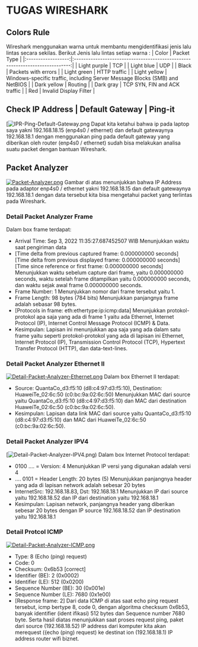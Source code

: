 # TUGAS WIRESHARK
## Colors Rule
Wireshark menggunakan warna untuk membantu mengidentifikasi jenis lalu lintas secara sekilas. 
Berikut Jenis lalu lintas setiap warna : 
| Color | Packet Type |
|:------------------:|:----------------------------------------------------------------------------:|
| Light purple | TCP |
| Light blue | UDP |
| Black | Packets with errors |
| Light green | HTTP traffic |
| Light yellow | Windows-specific traffic, including Server Message Blocks (SMB) and NetBIOS |
| Dark yellow | Routing |
| Dark gray | TCP SYN, FIN and ACK traffic |
| Red | Invalid Display Filter |

## Check IP Address | Default Gateway | Ping-it
[![IPR-Ping-Default-Gateway.png](https://i.postimg.cc/kXD4BbfL/Screenshot-2022-09-06-123004.png)
Dapat kita ketahui bahwa ip pada laptop saya yakni 192.168.18.15 (enp4s0 / ethernet) dan default gatewaynya 192.168.18.1 dengan menggunakan ping pada default gateway yang diberikan oleh router (enp4s0 / ethernet) sudah bisa melakukan analisa suatu packet dengan bantuan Wireshark.

## Packet Analyzer
[![Packet-Analyzer.png](https://i.postimg.cc/GhVybTvj/Packet-Analyzer.png)](https://postimg.cc/CzC1N1PZ)
Gambar di atas menunjukkan bahwa IP Address pada adaptor enp4s0 / ethernet yakni 192.168.18.15 dan default gatewaynya 192.168.18.1 dengan data tersebut kita bisa mengetahui packet yang terlintas pada Wireshark.

### Detail Packet Analyzer Frame

Dalam box frame terdapat:
- Arrival Time: Sep  3, 2022 11:35:27.687452507 WIB
Menunjukkan waktu saat pengiriman data
- [Time delta from previous captured frame: 0.000000000 seconds]
[Time delta from previous displayed frame: 0.000000000 seconds]
[Time since reference or first frame: 0.000000000 seconds]
Menunjukkan waktu sebelum capture dari frame, yaitu 0.000000000 seconds, waktu setelah frame ditampilkan yaitu 0.000000000 seconds, dan waktu sejak awal frame 0.000000000 seconds.
- Frame Number: 1
Menunjukkan nomor dari frame tersebut yaitu 1.
- Frame Length: 98 bytes (784 bits)
Menunjukkan panjangnya frame adalah sebasar 98 bytes.
- [Protocols in frame: eth:ethertype:ip:icmp:data]
Menunjukkan protokol-protokol apa saja yang ada di frame 1 yaitu
ada Ethernet, Internet Protocol (IP), Internet Control Message Protocol
(ICMP) & Data.
- Kesimpulan:
Lapisan ini menunjukkan apa saja yang ada dalam satu frame yaitu seperti protokol-protokol yang ada di lapisan ini Ethernet, Internet Protocol (IP), Transmission Control Protocol (TCP), Hypertext Transfer Protocol (HTTP), dan data-text-lines.

### Detail Packet Analyzer Ethernet II
[![Detail-Packet-Analyzer-Ethernet.png](https://i.postimg.cc/mrG1HxXz/Detail-Packet-Analyzer-Ethernet.png)](https://postimg.cc/jDZSp1rt)
Dalam box Ethernet II terdapat:
- Source: QuantaCo_d3:f5:10 (d8:c4:97:d3:f5:10), Destination: HuaweiTe_02:6c:50 (c0:bc:9a:02:6c:50)
Menunjukkan MAC dari source yaitu QuantaCo_d3:f5:10 (d8:c4:97:d3:f5:10) dan MAC dari destination HuaweiTe_02:6c:50 (c0:bc:9a:02:6c:50).
- Kesimpulan:
Lapisan data link MAC dari source yaitu QuantaCo_d3:f5:10 (d8:c4:97:d3:f5:10) dan MAC dari HuaweiTe_02:6c:50 (c0:bc:9a:02:6c:50).

### Detail Packet Analyzer IPV4
[![Detail-Packet-Analyzer-IPV4.png)](https://postimg.cc/bZzvFhWm)
Dalam box Internet Protocol terdapat:
- 0100 .... = Version: 4
Menunjukkan IP versi yang digunakan adalah versi 4
- .... 0101 = Header Length: 20 bytes (5)
Menunjukkan panjangnya header yang ada di lapisan network adalah sebesar 20 bytes
- InternetSrc: 192.168.18.83, Dst: 192.168.18.1
Menunjukkan IP dari source yaitu 192.168.18.52 dan IP dari destination
yaitu 192.168.18.1
- Kesimpulan:
Lapisan network, panjangnya header yang diberikan sebesar 20 bytes
dengan IP source 192.168.18.52 dan IP destination yaitu 192.168.18.1

### Detail Protcol ICMP
[![Detail-Packet-Analyzer-ICMP.png](https://i.postimg.cc/JnrypNWR/Detail-Packet-Analyzer-ICMP.png)](https://postimg.cc/XZP7JyJP)
- Type: 8 (Echo (ping) request)
- Code: 0
- Checksum: 0x6b53 [correct]
- Identifier (BE): 2 (0x0002)
- Identifier (LE): 512 (0x0200)
- Sequence Number (BE): 30 (0x001e)
- Sequence Number (LE): 7680 (0x1e00)
- [Response frame: 2]
Dari data ICMP di atas saat echo ping request tersebut, icmp bertype 8, code 0, dengan
algoritma checksum 0x6b53, banyak identifier (ident ifikasi) 512 bytes dan Sequence
number 7680 byte. Serta hasil diatas menunjukkan saat proses request ping, paket
dari source (192.168.18.52) IP address dari komputer kita akan merequest ({echo (ping)
request) ke destinat ion (192.168.18.1) IP address router wifi biznet.